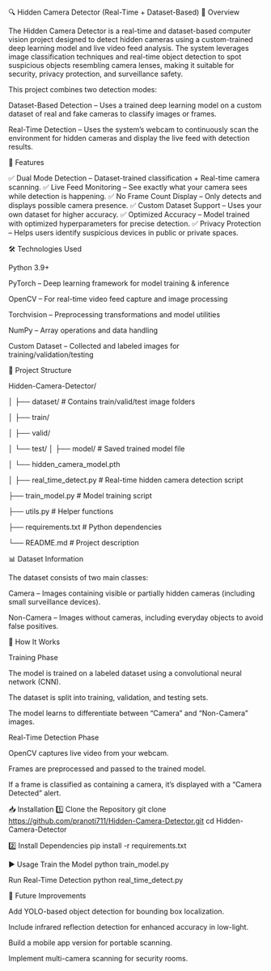 🔍 Hidden Camera Detector (Real-Time + Dataset-Based)
📌 Overview

The Hidden Camera Detector is a real-time and dataset-based computer vision project designed to detect hidden cameras using a custom-trained deep learning model and live video feed analysis. The system leverages image classification techniques and real-time object detection to spot suspicious objects resembling camera lenses, making it suitable for security, privacy protection, and surveillance safety.

This project combines two detection modes:

Dataset-Based Detection – Uses a trained deep learning model on a custom dataset of real and fake cameras to classify images or frames.

Real-Time Detection – Uses the system’s webcam to continuously scan the environment for hidden cameras and display the live feed with detection results.

🎯 Features

✅ Dual Mode Detection – Dataset-trained classification + Real-time camera scanning.
✅ Live Feed Monitoring – See exactly what your camera sees while detection is happening.
✅ No Frame Count Display – Only detects and displays possible camera presence.
✅ Custom Dataset Support – Uses your own dataset for higher accuracy.
✅ Optimized Accuracy – Model trained with optimized hyperparameters for precise detection.
✅ Privacy Protection – Helps users identify suspicious devices in public or private spaces.

🛠 Technologies Used

Python 3.9+

PyTorch – Deep learning framework for model training & inference

OpenCV – For real-time video feed capture and image processing

Torchvision – Preprocessing transformations and model utilities

NumPy – Array operations and data handling

Custom Dataset – Collected and labeled images for training/validation/testing

📂 Project Structure

Hidden-Camera-Detector/

│
├── dataset/        # Contains train/valid/test image folders      

│   ├── train/

│   ├── valid/

│   └── test/
│
├── model/       # Saved trained model file

│   └── hidden_camera_model.pth

│
├── real_time_detect.py       # Real-time hidden camera detection script

├── train_model.py            # Model training script

├── utils.py                  # Helper functions

├── requirements.txt          # Python dependencies

└── README.md                 # Project description

📊 Dataset Information

The dataset consists of two main classes:

Camera – Images containing visible or partially hidden cameras (including small surveillance devices).

Non-Camera – Images without cameras, including everyday objects to avoid false positives.

🚀 How It Works

Training Phase

The model is trained on a labeled dataset using a convolutional neural network (CNN).

The dataset is split into training, validation, and testing sets.

The model learns to differentiate between “Camera” and “Non-Camera” images.

Real-Time Detection Phase

OpenCV captures live video from your webcam.

Frames are preprocessed and passed to the trained model.

If a frame is classified as containing a camera, it’s displayed with a “Camera Detected” alert.

📥 Installation
1️⃣ Clone the Repository
git clone https://github.com/pranoti711/Hidden-Camera-Detector.git
cd Hidden-Camera-Detector

2️⃣ Install Dependencies
pip install -r requirements.txt

▶ Usage
Train the Model
python train_model.py

Run Real-Time Detection
python real_time_detect.py

📌 Future Improvements

Add YOLO-based object detection for bounding box localization.

Include infrared reflection detection for enhanced accuracy in low-light.

Build a mobile app version for portable scanning.

Implement multi-camera scanning for security rooms.
